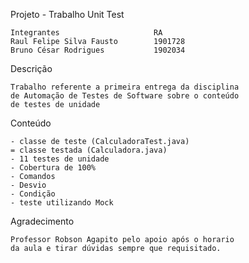 Projeto - Trabalho Unit Test

    Integrantes                     RA
    Raul Felipe Silva Fausto        1901728
    Bruno César Rodrigues           1902034
    
Descrição 
       
    Trabalho referente a primeira entrega da disciplina
    de Automação de Testes de Software sobre o conteúdo 
    de testes de unidade
 
Conteúdo
   
    - classe de teste (CalculadoraTest.java)
    = classe testada (Calculadora.java)
    - 11 testes de unidade 
    - Cobertura de 100%
    - Comandos
    - Desvio
    - Condição
    - teste utilizando Mock
    
Agradecimento

    Professor Robson Agapito pelo apoio após o horario
    da aula e tirar dúvidas sempre que requisitado.